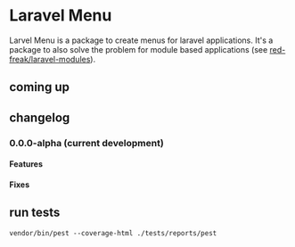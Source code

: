 # Laravel Menu
Larvel Menu is a package to create menus for laravel applications. It's a package to also solve the problem for module based applications (see [red-freak/laravel-modules](https://github.com/red-freak/laravel-modules)).

## coming up


## changelog

### 0.0.0-alpha (current development)
#### Features

#### Fixes

## run tests
`vendor/bin/pest --coverage-html ./tests/reports/pest`
